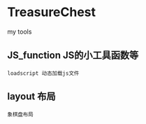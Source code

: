 # TreasureChest
my tools 

## JS_function JS的小工具函数等
    loadscript 动态加载js文件

## layout 布局
    象棋盘布局
